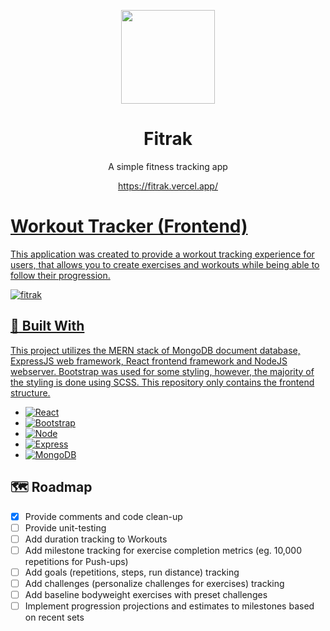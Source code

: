 <p align="center">
    <a href="https://fitrak.vercel.app/">
        <img src="https://cdn-icons-png.flaticon.com/512/384/384205.png" width="150px"/>
    </a>
</p>
<h1 align="center">Fitrak</h1>
<p align="center">A simple fitness tracking app</p>
<p align="center"><a href="https://fitrak.vercel.app/">https://fitrak.vercel.app/</p>

# Workout Tracker (Frontend)

This application was created to provide a workout tracking experience for users, that allows you to create exercises and workouts while being able to follow their progression.

![fitrak](https://user-images.githubusercontent.com/57697667/179096625-481a000c-ec82-4121-9778-e4f2fa58fe9c.png)

## :hammer: Built With

This project utilizes the MERN stack of MongoDB document database, ExpressJS web framework, React frontend framework and NodeJS webserver. Bootstrap was used for some styling, however, the majority of the styling is done using SCSS. This repository only contains the frontend structure.

- [![React][react.js]][react-url]
- [![Bootstrap][bootstrap.com]][bootstrap-url]
- [![Node][node.js]][node-url]
- [![Express][express.js]][express-url]
- [![MongoDB][mongodb.com]][mongodb-url]

## :world_map: Roadmap

- [x] Provide comments and code clean-up
- [ ] Provide unit-testing
- [ ] Add duration tracking to Workouts
- [ ] Add milestone tracking for exercise completion metrics (eg. 10,000 repetitions for Push-ups)
- [ ] Add goals (repetitions, steps, run distance) tracking
- [ ] Add challenges (personalize challenges for exercises) tracking
- [ ] Add baseline bodyweight exercises with preset challenges
- [ ] Implement progression projections and estimates to milestones based on recent sets 

<!-- Markdown Links & Images -->

[React.js]: https://img.shields.io/badge/React-20232A?style=for-the-badge&logo=react&logoColor=61DAFB
[React-url]: https://reactjs.org/
[Bootstrap.com]: https://img.shields.io/badge/Bootstrap-563D7C?style=for-the-badge&logo=bootstrap&logoColor=white
[Bootstrap-url]: https://getbootstrap.com
[mongodb.com]: https://img.shields.io/badge/MongoDB-4EA94B?style=for-the-badge&logo=mongodb&logoColor=white
[mongodb-url]: https://www.mongodb.com/
[express.js]: https://img.shields.io/badge/Express.js-404D59?style=for-the-badge
[express-url]: https://expressjs.com/
[node.js]: https://img.shields.io/badge/Node.js-43853D?style=for-the-badge&logo=node.js&logoColor=white
[node-url]: https://nodejs.org/en/
